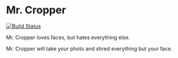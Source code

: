 # Mr. Cropper
[![Build Status](https://travis-ci.org/mattmatters/mr-face-cropper.svg?branch=master)](https://travis-ci.org/mattmatters/mr-face-cropper)

Mr. Cropper loves faces, but hates everything else.

Mr. Cropper will take your photo and shred everything but your face.
